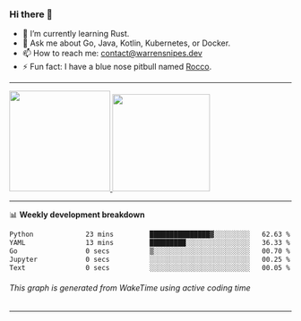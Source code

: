 ### Hi there 👋

- 🌱 I’m currently learning Rust.
- 💬 Ask me about Go, Java, Kotlin, Kubernetes, or Docker.
- 📫 How to reach me: contact@warrensnipes.dev
- ⚡ Fun fact: I have a blue nose pitbull named [Rocco](https://i.imgur.com/iLsSCKu.jpg).

-------


<a href="https://github.com/LockedThread/LockedThread">
  <img height="180em" src="https://github-readme-stats.vercel.app/api?username=LockedThread&theme=transparent&bg_color=00000000&show_icons=true&count_private=true" />
  <img height="174em" src="https://github-readme-stats.vercel.app/api/top-langs?username=LockedThread&theme=transparent&layout=compact&hide_progress=true&bg_color=00000000" />
  </a>

-------

📊 **Weekly development breakdown**
<!--START_SECTION:waka-->

```txt
Python             23 mins         ███████████████▓░░░░░░░░░   62.63 %
YAML               13 mins         █████████░░░░░░░░░░░░░░░░   36.33 %
Go                 0 secs          ▒░░░░░░░░░░░░░░░░░░░░░░░░   00.70 %
Jupyter            0 secs          ░░░░░░░░░░░░░░░░░░░░░░░░░   00.25 %
Text               0 secs          ░░░░░░░░░░░░░░░░░░░░░░░░░   00.05 %
```

<!--END_SECTION:waka-->
###### *This graph is generated from WakeTime using active coding time*
-------
